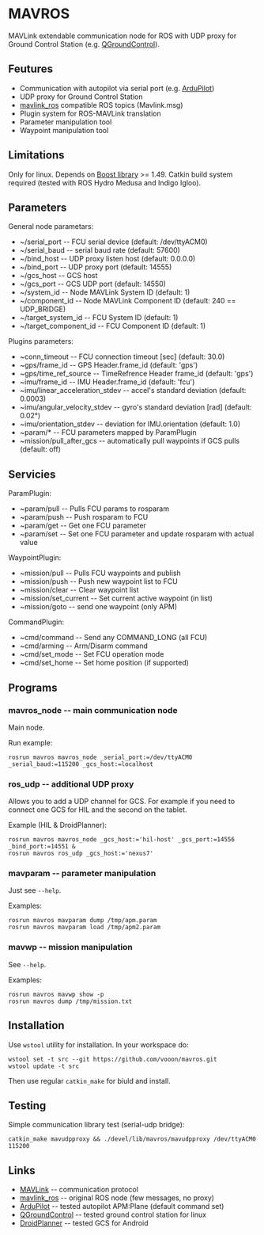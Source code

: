 MAVROS
======

MAVLink extendable communication node for ROS
with UDP proxy for Ground Control Station (e.g. [QGroundControl][1]).


Feutures
--------

  * Communication with autopilot via serial port (e.g. [ArduPilot][2])
  * UDP proxy for Ground Control Station
  * [mavlink\_ros][3] compatible ROS topics (Mavlink.msg)
  * Plugin system for ROS-MAVLink translation
  * Parameter manipulation tool
  * Waypoint manipulation tool


Limitations
-----------

Only for linux. Depends on [Boost library][4] >= 1.49.
Catkin build system required (tested with ROS Hydro Medusa and Indigo Igloo).


Parameters
----------

General node parametars:

  * ~/serial\_port -- FCU serial device (default: /dev/ttyACM0)
  * ~/serial\_baud -- serial baud rate (default: 57600)
  * ~/bind\_host -- UDP proxy listen host (default: 0.0.0.0)
  * ~/bind\_port -- UDP proxy port (default: 14555)
  * ~/gcs\_host -- GCS host
  * ~/gcs\_port -- GCS UDP port (default: 14550)
  * ~/system\_id -- Node MAVLink System ID (default: 1)
  * ~/component\_id -- Node MAVLink Component ID (default: 240 == UDP\_BRIDGE)
  * ~/target\_system\_id -- FCU System ID (default: 1)
  * ~/target\_component\_id -- FCU Component ID (default: 1)

Plugins parameters:

  * ~conn\_timeout -- FCU connection timeout \[sec\] (default: 30.0)
  * ~gps/frame\_id -- GPS Header.frame\_id (default: 'gps')
  * ~gps/time\_ref\_source -- TimeRefrence Header frame\_id (default: 'gps')
  * ~imu/frame\_id -- IMU Header.frame\_id (default: 'fcu')
  * ~imu/linear\_acceleration\_stdev -- accel's standard deviation (default: 0.0003)
  * ~imu/angular\_velocity\_stdev -- gyro's standard deviation \[rad\] (default: 0.02°)
  * ~imu/orientation\_stdev -- deviation for IMU.orientation (default: 1.0)
  * ~param/\* -- FCU parameters mapped by ParamPlugin
  * ~mission/pull\_after\_gcs -- automatically pull waypoints if GCS pulls (default: off)


Servicies
---------

ParamPlugin:

  * ~param/pull -- Pulls FCU params to rosparam
  * ~param/push -- Push rosparam to FCU
  * ~param/get -- Get one FCU parameter
  * ~param/set -- Set one FCU parameter and update rosparam with actual value

WaypointPlugin:

  * ~mission/pull -- Pulls FCU waypoints and publish
  * ~mission/push -- Push new waypoint list to FCU
  * ~mission/clear -- Clear waypoint list
  * ~mission/set\_current -- Set current active waypoint (in list)
  * ~mission/goto -- send one waypoint (only APM)

CommandPlugin:

  * ~cmd/command -- Send any COMMAND\_LONG (all FCU)
  * ~cmd/arming -- Arm/Disarm command
  * ~cmd/set\_mode -- Set FCU operation mode
  * ~cmd/set\_home -- Set home position (if supported)

Programs
--------

### mavros\_node -- main communication node

Main node.

Run example:

    rosrun mavros mavros_node _serial_port:=/dev/ttyACM0 _serial_baud:=115200 _gcs_host:=localhost


### ros\_udp -- additional UDP proxy

Allows you to add a UDP channel for GCS.
For example if you need to connect one GCS for HIL and the second on the tablet.

Example (HIL & DroidPlanner):

    rosrun mavros mavros_node _gcs_host:='hil-host' _gcs_port:=14556 _bind_port:=14551 &
    rosrun mavros ros_udp _gcs_host:='nexus7'


### mavparam -- parameter manipulation

Just see `--help`.

Examples:

    rosrun mavros mavparam dump /tmp/apm.param
    rosrun mavros mavparam load /tmp/apm2.param


### mavwp -- mission manipulation

See `--help`.

Examples:

    rosrun mavros mavwp show -p
    rosrun mavros dump /tmp/mission.txt


Installation
------------

Use `wstool` utility for installation. In your workspace do:

    wstool set -t src --git https://github.com/vooon/mavros.git
    wstool update -t src

Then use regular `catkin_make` for biuld and install.


Testing
-------

Simple communication library test (serial-udp bridge):

    catkin_make mavudpproxy && ./devel/lib/mavros/mavudpproxy /dev/ttyACM0 115200


Links
-----

  * [MAVLink][5] -- communication protocol
  * [mavlink\_ros][3] -- original ROS node (few messages, no proxy)
  * [ArduPilot][2] -- tested autopilot APM:Plane (default command set)
  * [QGroundControl][1] -- tested ground control station for linux
  * [DroidPlanner][6] -- tested GCS for Android


[1]: http://qgroundcontrol.org/
[2]: http://ardupilot.com/
[3]: https://github.com/mavlink/mavlink_ros
[4]: http://www.boost.org/
[5]: http://mavlink.org/mavlink/start
[6]: https://github.com/arthurbenemann/droidplanner/
